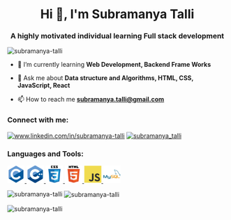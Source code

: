 <h1 align="center">Hi 👋, I'm Subramanya Talli</h1>
<h3 align="center">A highly motivated individual learning Full stack development</h3>

<p align="left"> <img src="https://komarev.com/ghpvc/?username=subramanya-talli&label=Profile%20views&color=0e75b6&style=flat" alt="subramanya-talli" /> </p>

- 🌱 I’m currently learning **Web Development, Backend Frame Works**

- 💬 Ask me about **Data structure and Algorithms, HTML, CSS, JavaScript, React**

- 📫 How to reach me **subramanya.talli@gmail.com**

<h3 align="left">Connect with me:</h3>
<p align="left">
<a href="https://linkedin.com/in/www.linkedin.com/in/subramanya-talli" target="blank"><img align="center" src="https://raw.githubusercontent.com/rahuldkjain/github-profile-readme-generator/master/src/images/icons/Social/linked-in-alt.svg" alt="www.linkedin.com/in/subramanya-talli" height="30" width="40" /></a>
<a href="https://instagram.com/subramanya_talli" target="blank"><img align="center" src="https://raw.githubusercontent.com/rahuldkjain/github-profile-readme-generator/master/src/images/icons/Social/instagram.svg" alt="subramanya_talli" height="30" width="40" /></a>
</p>

<h3 align="left">Languages and Tools:</h3>
<p align="left"> <a href="https://www.cprogramming.com/" target="_blank" rel="noreferrer"> <img src="https://raw.githubusercontent.com/devicons/devicon/master/icons/c/c-original.svg" alt="c" width="40" height="40"/> </a> <a href="https://www.w3schools.com/cpp/" target="_blank" rel="noreferrer"> <img src="https://raw.githubusercontent.com/devicons/devicon/master/icons/cplusplus/cplusplus-original.svg" alt="cplusplus" width="40" height="40"/> </a> <a href="https://www.w3schools.com/css/" target="_blank" rel="noreferrer"> <img src="https://raw.githubusercontent.com/devicons/devicon/master/icons/css3/css3-original-wordmark.svg" alt="css3" width="40" height="40"/> </a> <a href="https://www.w3.org/html/" target="_blank" rel="noreferrer"> <img src="https://raw.githubusercontent.com/devicons/devicon/master/icons/html5/html5-original-wordmark.svg" alt="html5" width="40" height="40"/> </a> <a href="https://developer.mozilla.org/en-US/docs/Web/JavaScript" target="_blank" rel="noreferrer"> <img src="https://raw.githubusercontent.com/devicons/devicon/master/icons/javascript/javascript-original.svg" alt="javascript" width="40" height="40"/> </a> <a href="https://www.mysql.com/" target="_blank" rel="noreferrer"> <img src="https://raw.githubusercontent.com/devicons/devicon/master/icons/mysql/mysql-original-wordmark.svg" alt="mysql" width="40" height="40"/> </a> </p>

<p><img align="left" src="https://github-readme-stats.vercel.app/api/top-langs?username=subramanya-talli&show_icons=true&locale=en&layout=compact" alt="subramanya-talli" /></p>

<p>&nbsp;<img align="center" src="https://github-readme-stats.vercel.app/api?username=subramanya-talli&show_icons=true&locale=en" alt="subramanya-talli" /></p>

<p><img align="center" src="https://github-readme-streak-stats.herokuapp.com/?user=subramanya-talli&" alt="subramanya-talli" /></p>
